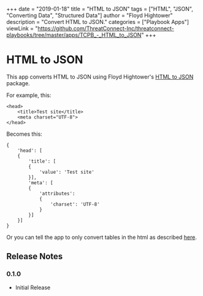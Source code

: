 +++
date = "2019-01-18"
title = "HTML to JSON"
tags = ["HTML", "JSON", "Converting Data", "Structured Data"]
author = "Floyd Hightower"
description = "Convert HTML to JSON."
categories = ["Playbook Apps"]
viewLink = "https://github.com/ThreatConnect-Inc/threatconnect-playbooks/tree/master/apps/TCPB_-_HTML_to_JSON"
+++

# HTML to JSON

This app converts HTML to JSON using Floyd Hightower's [HTML to JSON](https://gitlab.com/fhightower/html-to-json) package.

For example, this:

```
<head>
    <title>Test site</title>
    <meta charset="UTF-8">
</head>
```

Becomes this:

```
{
    'head': [
    {
        'title': [
        {
            'value': 'Test site'
        }],
        'meta': [
        {
            'attributes':
            {
                'charset': 'UTF-8'
            }
        }]
    }]
}
```

Or you can tell the app to only convert tables in the html as described [here](https://gitlab.com/fhightower/html-to-json#html-tables-to-json).

## Release Notes

### 0.1.0

* Initial Release
